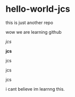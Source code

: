 # hello-world-jcs
this is just another repo 

wow we are learning github

*jcs*

**jcs**

jcs

jcs

jcs

i cant believe im learnng this. 
